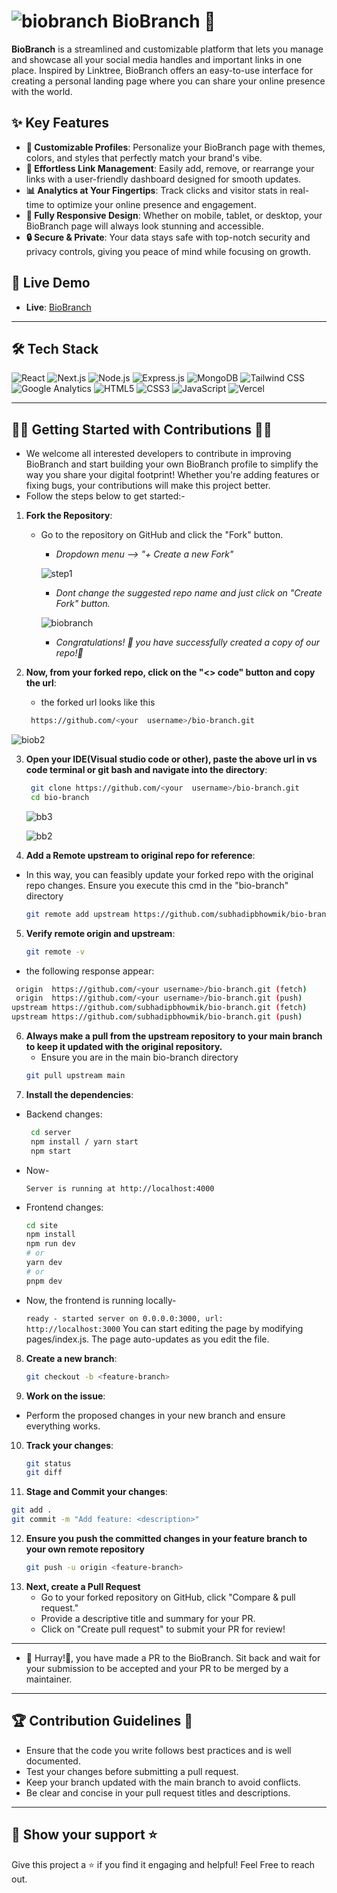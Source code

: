 # ![biobranch](https://github.com/user-attachments/assets/e12e98d6-a3d4-49c5-817e-50a89ffa3842) BioBranch 🌿

**BioBranch** is a streamlined and customizable platform that lets you manage and showcase all your social media handles and important links in one place. Inspired by Linktree, BioBranch offers an easy-to-use interface for creating a personal landing page where you can share your online presence with the world.


## ✨ **Key Features**

- **🎨 Customizable Profiles**: Personalize your BioBranch page with themes, colors, and styles that perfectly match your brand's vibe.
- **🔗 Effortless Link Management**: Easily add, remove, or rearrange your links with a user-friendly dashboard designed for smooth updates.
- **📊 Analytics at Your Fingertips**: Track clicks and visitor stats in real-time to optimize your online presence and engagement.
- **📱 Fully Responsive Design**: Whether on mobile, tablet, or desktop, your BioBranch page will always look stunning and accessible.
- **🔒 Secure & Private**: Your data stays safe with top-notch security and privacy controls, giving you peace of mind while focusing on growth.


## 🚀 **Live Demo**

- **Live**: [BioBranch](https://biobranch.vercel.app/)  

---

## 🛠️ **Tech Stack**

![React](https://img.shields.io/badge/Frontend-React-blue?logo=react&logoColor=white)
![Next.js](https://img.shields.io/badge/Framework-Next.js-black?logo=next.js&logoColor=white)
![Node.js](https://img.shields.io/badge/Backend-Node.js-green?logo=node.js&logoColor=white)
![Express.js](https://img.shields.io/badge/Framework-Express.js-black?logo=express&logoColor=white)
![MongoDB](https://img.shields.io/badge/Database-MongoDB-brightgreen?logo=mongodb&logoColor=white)
![Tailwind CSS](https://img.shields.io/badge/Styles-Tailwind_CSS-38b2ac?logo=tailwind-css&logoColor=white)
![Google Analytics](https://img.shields.io/badge/Analytics-Google_Analytics-orange?logo=google-analytics&logoColor=white)
![HTML5](https://img.shields.io/badge/Markup-HTML5-orange?logo=html5&logoColor=white)
![CSS3](https://img.shields.io/badge/Styles-CSS3-blue?logo=css3&logoColor=white)
![JavaScript](https://img.shields.io/badge/Language-JavaScript-yellow?logo=javascript&logoColor=white)
![Vercel](https://img.shields.io/badge/Hosting-Vercel-black?logo=vercel&logoColor=white)


---

## 👨‍💻 **Getting Started with Contributions** 👩‍💻

-  We welcome all interested developers to contribute in improving BioBranch and start building your own BioBranch profile to simplify the way you share your digital footprint! Whether you're adding features or fixing bugs, your contributions will make this project better.
-  Follow the steps below to get started:-

1. **Fork the Repository**:
   - Go to the repository on GitHub and click the "Fork" button.
      - <i>Dropdown menu --> "+ Create a new Fork" </i>
      
      ![step1](https://github.com/user-attachments/assets/d9e82970-f403-41bf-b4b6-cc3052616b3e)
     
      - <i>Dont change the suggested repo name and just click on "Create Fork" button.</i>
      
      ![biobranch](https://github.com/user-attachments/assets/d57fe9a8-09ca-4a8e-9541-e58bcf127aa4)
   
      - <i> Congratulations! 🎊 you have successfully created a copy of our repo!🎊</i>


2. **Now, from your forked repo, click on the "<> code" button and copy the url**:
   
   - the forked url looks like this
     
     
   ```bash
    https://github.com/<your  username>/bio-branch.git
   ```
   
  ![biob2](https://github.com/user-attachments/assets/4a32f255-bd8f-42a1-b79e-3588ccf7a5ac)


3. **Open your IDE(Visual studio code or other), paste the above url in vs code terminal or git bash and navigate into the directory**:
   ```bash
    git clone https://github.com/<your  username>/bio-branch.git
    cd bio-branch
   ```
   
    ![bb3](https://github.com/user-attachments/assets/7bcd6d4c-0235-4472-8d46-d67f3c4f6739)
   
    ![bb2](https://github.com/user-attachments/assets/48069088-1373-4ff8-9c25-00fa4cfcf0ff)

   
4. **Add a Remote upstream to original repo for reference**:
   
- In this way, you can feasibly update your forked repo with the original repo changes. Ensure you execute this cmd in the "bio-branch" directory
  
   ```bash
   git remote add upstream https://github.com/subhadipbhowmik/bio-branch.git
   

5. **Verify remote origin and upstream**:
   
   ```bash
   git remote -v
   
  -  the following response appear:
  ```bash
   origin  https://github.com/<your username>/bio-branch.git (fetch)
   origin  https://github.com/<your username>/bio-branch.git (push)
  upstream https://github.com/subhadipbhowmik/bio-branch.git (fetch)
  upstream https://github.com/subhadipbhowmik/bio-branch.git (push) 
```

6. **Always make a pull from the upstream repository to your main branch to keep it updated with the original repository.**
   -  Ensure you are in the main bio-branch directory
   ```bash
   git pull upstream main
   
7. **Install the dependencies**:
   

- Backend changes:
  ```bash
   cd server
   npm install / yarn start
   npm start
  
- Now-
  
   <code>Server is running at http://localhost:4000</code>

- Frontend changes:
  ```bash
  cd site
  npm install
  npm run dev
  # or
  yarn dev
  # or
  pnpm dev
  
- Now, the frontend is running locally-
  
  <code>ready - started server on 0.0.0.0:3000, url: http://localhost:3000</code>
  You can start editing the page by modifying pages/index.js. The page auto-updates as you edit the file.
   
8. **Create a new branch**:
   
   ```bash
   git checkout -b <feature-branch>

9. **Work on the issue**:
- Perform the proposed changes in your new branch and ensure everything works.

10. **Track your changes**:
    
    ```bash
    git status
    git diff

11. **Stage and Commit your changes**:
   ```bash
   git add .
   git commit -m "Add feature: <description>"
```

12. **Ensure you push the committed changes in your feature branch to your own remote repository**
    ```bash
    git push -u origin <feature-branch>

13. **Next, create a Pull Request**
    - Go to your forked repository on GitHub, click "Compare & pull request."
    - Provide a descriptive title and summary for your PR.
    - Click on "Create pull request" to submit your PR for review!
      
---

- 🎇 Hurray!🎉, you have made a PR to the BioBranch. Sit back and wait for your submission to be accepted and your PR to be merged by a maintainer.

---

##  **🏆 Contribution Guidelines 📑**
- Ensure that the code you write follows best practices and is well documented.
- Test your changes before submitting a pull request.
- Keep your branch updated with the main branch to avoid conflicts.
- Be clear and concise in your pull request titles and descriptions.

---
## **🌟 Show your support ⭐**
Give this project a ⭐ if you find it engaging and helpful! Feel Free to reach out.


